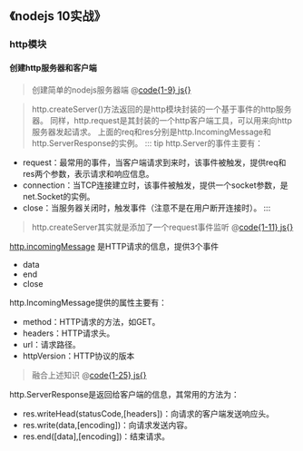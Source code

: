 ## 《nodejs 10实战》

### http模块

#### 创建http服务器和客户端
> 创建简单的nodejs服务器端
@[code{1-9} js{}](./node/index01.js)

> http.createServer()方法返回的是http模块封装的一个基于事件的http服务器。
> 同样，http.request是其封装的一个http客户端工具，可以用来向http服务器发起请求。
> 上面的req和res分别是http.IncomingMessage和http.ServerResponse的实例。
::: tip http.Server的事件主要有： 
- request：最常用的事件，当客户端请求到来时，该事件被触发，提供req和res两个参数，表示请求和响应信息。
- connection：当TCP连接建立时，该事件被触发，提供一个socket参数，是net.Socket的实例。
- close：当服务器关闭时，触发事件（注意不是在用户断开连接时）。
:::

> http.createServer其实就是添加了一个request事件监听
@[code{1-11} js{}](./node/index02.js)

[http.incomingMessage](http://nodejs.cn/api/http/class_http_incomingmessage.html)
是HTTP请求的信息，提供3个事件
- data
- end
- close

http.IncomingMessage提供的属性主要有：
- method：HTTP请求的方法，如GET。
- headers：HTTP请求头。
- url：请求路径。
- httpVersion：HTTP协议的版本

> 融合上述知识
@[code{1-25} js{}](./node/index03.js)

http.ServerResponse是返回给客户端的信息，其常用的方法为：
- res.writeHead(statusCode,[headers])：向请求的客户端发送响应头。
- res.write(data,[encoding])：向请求发送内容。
- res.end([data],[encoding])：结束请求。